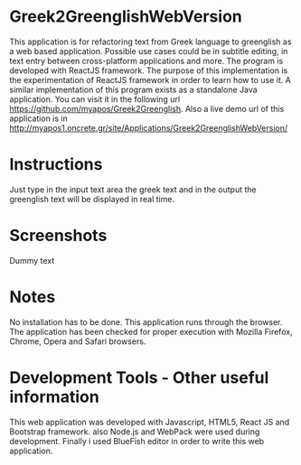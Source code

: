 Greek2GreenglishWebVersion
================

This application is for refactoring text from Greek language to greenglish as a web based application. Possible use cases could be in subtitle editing, in text entry between cross-platform applications and more. The program is developed with ReactJS framework. The purpose of this implementation is the experimentation of ReactJS framework in order to learn how to use it. A similar implementation of this program exists as a standalone Java application. You can visit it in the following url https://github.com/myapos/Greek2Greenglish. Also a live demo url of this application is in http://myapos1.oncrete.gr/site/Applications/Greek2GreenglishWebVersion/

Instructions 
================  

Just type in the input text area the greek text and in the output the greenglish text will be displayed in real time. 


Screenshots
================

Dummy text

Notes
================ 

No installation has to be done. This application runs through the browser. The application has been checked for proper execution with Mozilla Firefox, Chrome, Opera and Safari browsers.

Development Tools - Other useful information
================

This web application was developed with Javascript, HTML5, React JS and Bootstrap framework. also Node.js and WebPack were used during development. Finally i used BlueFish editor in order to write
this web application.


